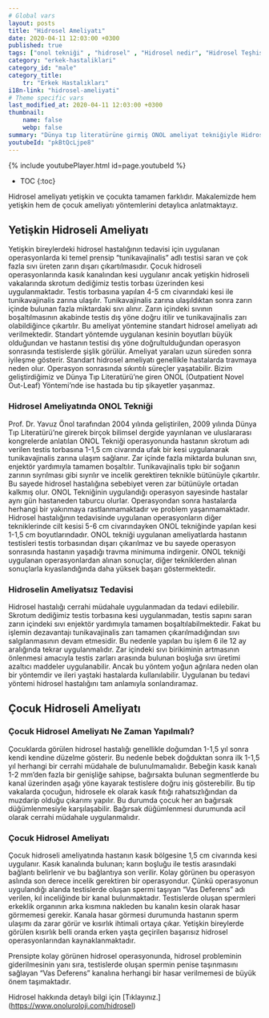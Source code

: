 ```yaml
---
# Global vars
layout: posts
title: "Hidrosel Ameliyatı"
date: 2020-04-11 12:03:00 +0300
published: true
tags: ["onol tekniği" , "hidrosel" , "Hidrosel nedir", "Hidrosel Teşhis", "Hidrosel Belirti", "Hidrosel Ameliyat Tekniği", "Hidrosel ameliyatı" ,  "Yetişkin hidroseli", "çocuk hidroseli" , "hidrosel nedeni" , "hidrosel tedavi" , "hidrosel çözüm" , "hidrosel ameliyatsız tedavi" , "hidrosel ameliyatı ne zaman yapılır", "onol tekniği nedir" , "onol ameliyatı" , "onol hidrosel ameliyatı"]
category: "erkek-hastaliklari"
category_id: "male"
category_title:
    tr: "Erkek Hastalıkları"
i18n-link: "hidrosel-ameliyati"
# Theme specific vars
last_modified_at: 2020-04-11 12:03:00 +0300
thumbnail:
    name: false
    webp: false
summary: "Dünya tıp literatürüne girmiş ONOL ameliyat tekniğiyle Hidrosel ameliyatı nasıl yapılır? , Hidrosel nedir? , Hidrosel Teşhisi? , Hidrosel Belirtileri? , Hidrosel Ameliyat Teknikleri? ,  Hidrosel ameliyatının incelikleri? , Yetişkin hidroseli , çocuk hidroseli , Yetişkin hidroseli ve çocuk hidroseli ile alakalı geniş bilgi.."
youtubeId: "pkBtQcLjpe8"
---
```

{% include youtubePlayer.html id=page.youtubeId %}

* TOC
{:toc}

Hidrosel ameliyatı yetişkin ve çocukta tamamen farklıdır. Makalemizde hem yetişkin hem de çocuk ameliyatı yöntemlerini detaylıca anlatmaktayız.

## Yetişkin Hidroseli Ameliyatı

Yetişkin bireylerdeki hidrosel hastalığının tedavisi için uygulanan operasyonlarda ki temel prensip “tunikavajinalis” adlı testisi saran ve çok fazla sıvı üreten zarın dışarı çıkartılmasıdır. Çocuk hidroseli operasyonlarında kasık kanalından kesi uygulanır ancak yetişkin hidroseli vakalarında skrotum dediğimiz testis torbası üzerinden kesi uygulanmaktadır. Testis torbasına yapılan 4-5 cm civarındaki kesi ile tunikavajinalis zarına ulaşılır. Tunikavajinalis zarına ulaşıldıktan sonra zarın içinde bulunan fazla miktardaki sıvı alınır. Zarın içindeki sıvının boşaltılmasının akabinde testis dış yöne doğru itilir ve tunikavajinalis zarı olabildiğince çıkartılır. Bu ameliyat yöntemine standart hidrosel ameliyatı adı verilmektedir. Standart yöntemde uygulanan kesinin boyutları büyük olduğundan ve hastanın testisi dış yöne doğrultulduğundan operasyon sonrasında testislerde şişlik görülür. Ameliyat yaraları uzun süreden sonra iyileşme gösterir. Standart hidrosel ameliyatı genellikle hastalarda travmaya neden olur. Operasyon sonrasında sıkıntılı süreçler yaşatabilir. Bizim geliştirdiğimiz ve Dünya Tıp Literatürü’ne giren ONOL (Outpatient Novel Out-Leaf) Yöntemi’nde ise hastada bu tip şikayetler yaşanmaz.

### Hidrosel Ameliyatında ONOL Tekniği

Prof. Dr. Yavuz Önol tarafından 2004 yılında geliştirilen, 2009 yılında Dünya Tıp Literatürü’ne girerek birçok bilimsel dergide yayınlanan ve uluslararası kongrelerde anlatılan ONOL Tekniği operasyonunda hastanın skrotum adı verilen testis torbasına 1-1,5 cm civarında ufak bir kesi uygulanarak tunikavajinalis zarına ulaşım sağlanır. Zar içinde fazla miktarda bulunan sıvı, enjektör yardımıyla tamamen boşaltılır. Tunikavajinalis tıpkı bir soğanın zarının sıyrılması gibi sıyrılır ve incelik gerektiren teknikle bütünüyle çıkartılır. Bu sayede hidrosel hastalığına sebebiyet veren zar bütünüyle ortadan kalkmış olur. ONOL Tekniğinin uygulandığı operasyon sayesinde hastalar aynı gün hastaneden taburcu olurlar. Operasyondan sonra hastalarda herhangi bir yakınmaya rastlanmamaktadır ve problem yaşanmamaktadır. Hidrosel hastalığının tedavisinde uygulanan operasyonların diğer tekniklerinde cilt kesisi 5-6 cm civarındayken ONOL tekniğinde yapılan kesi 1-1,5 cm boyutlarındadır. ONOL tekniği uygulanan ameliyatlarda hastanın testisleri testis torbasından dışarı çıkarılmaz ve bu sayede operasyon sonrasında hastanın yaşadığı travma minimuma indirgenir. ONOL tekniği uygulanan operasyonlardan alınan sonuçlar, diğer tekniklerden alınan sonuçlarla kıyaslandığında daha yüksek başarı göstermektedir.

### Hidroselin Ameliyatsız Tedavisi

Hidrosel hastalığı cerrahi müdahale uygulanmadan da tedavi edilebilir. Skrotum dediğimiz testis torbasına kesi uygulanmadan, testis sapını saran zarın içindeki sıvı enjektör yardımıyla tamamen boşaltılabilmektedir. Fakat bu işlemin dezavantajı tunikavajinalis zarı tamamen çıkarılmadığından sıvı salgılanmasının devam etmesidir. Bu nedenle yapılan bu işlem 6 ile 12 ay aralığında tekrar uygulanmalıdır. Zar içindeki sıvı birikiminin artmasının önlenmesi amacıyla testis zarları arasında bulunan boşluğa sıvı üretimi azaltıcı maddeler uygulanabilir. Ancak bu yöntem yoğun ağrılara neden olan bir yöntemdir ve ileri yaştaki hastalarda kullanılabilir. Uygulanan bu tedavi yöntemi hidrosel hastalığını tam anlamıyla sonlandıramaz.

## Çocuk Hidroseli Ameliyatı

### Çocuk Hidrosel Ameliyatı Ne Zaman Yapılmalı?

Çocuklarda görülen hidrosel hastalığı genellikle doğumdan 1-1,5 yıl sonra kendi kendine düzelme gösterir. Bu nedenle bebek doğduktan sonra ilk 1-1,5 yıl herhangi bir cerrahi müdahale de bulunulmamalıdır. Bebeğin kasık kanalı 1-2 mm’den fazla bir genişliğe sahipse, bağırsakta bulunan segmentlerde bu kanal üzerinden aşağı yöne kayarak testislere doğru iniş gösterebilir. Bu tip vakalarda çocuğun, hidrosele ek olarak kasık fıtığı rahatsızlığından da muzdarip olduğu çıkarımı yapılır. Bu durumda çocuk her an bağırsak düğümlenmesiyle karşılaşabilir. Bağırsak düğümlenmesi durumunda acil olarak cerrahi müdahale uygulanmalıdır.

### Çocuk Hidrosel Ameliyatı

Çocuk hidroseli ameliyatında hastanın kasık bölgesine 1,5 cm civarında kesi uygulanır. Kasık kanalında bulunan; karın boşluğu ile testis arasındaki bağlantı belirlenir ve bu bağlantıya son verilir. Kolay görünen bu operasyon aslında son derece incelik gerektiren bir operasyondur. Çünkü operasyonun uygulandığı alanda testislerde oluşan spermi taşıyan “Vas Deferens” adı verilen, kıl inceliğinde bir kanal bulunmaktadır. Testislerde oluşan spermleri erkeklik organının arka kısmına nakleden bu kanalın kesin olarak hasar görmemesi gerekir. Kanala hasar görmesi durumunda hastanın sperm ulaşımı da zarar görür ve kısırlık ihtimali ortaya çıkar. Yetişkin bireylerde görülen kısırlık belli oranda erken yaşta geçirilen başarısız hidrosel operasyonlarından kaynaklanmaktadır.

Prensipte kolay görünen hidrosel operasyonunda, hidrosel probleminin giderilmesinin yanı sıra, testislerde oluşan spermin penise taşınmasını sağlayan “Vas Deferens” kanalına herhangi bir hasar verilmemesi de büyük önem taşımaktadır.


Hidrosel hakkında detaylı bilgi için [Tıklayınız.] (https://www.onoluroloji.com/hidrosel)
